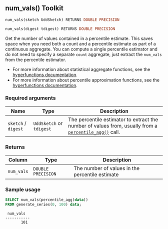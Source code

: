 ## num_vals()  <tag type="toolkit">Toolkit</tag>

```SQL
num_vals(sketch UddSketch) RETURNS DOUBLE PRECISION
```
```SQL
num_vals(digest tdigest) RETURNS DOUBLE PRECISION
```

Get the number of values contained in a percentile estimate. This saves space
when you need both a count and a percentile estimate as part of a continuous
aggregate. You can compute a single percentile estimator and do not need to
specify a separate  `count` aggregate, just extract the `num_vals` from the
percentile estimator.

*   For more information about statistical aggregate functions, see the
    [hyperfunctions documentation][hyperfunctions-stas-agg].
*   For more information about percentile approximation functions, see the
    [hyperfunctions documentation][hyperfunctions-percentile-approx].

### Required arguments

|Name|Type|Description|
|---|---|---|
|`sketch` / `digest` |`UddSketch` or `tdigest` |The percentile estimator to extract the number of values from, usually from a [`percentile_agg()`](/hyperfunctions/percentile-approximation/aggregation-methods/percentile_agg/) call. |

### Returns

|Column|Type|Description|
|---|---|---|
|`num_vals`|`DOUBLE PRECISION`|The number of values in the percentile estimate|

### Sample usage

```SQL
SELECT num_vals(percentile_agg(data))
FROM generate_series(0, 100) data;
```
```output
 num_vals
-----------
       101
```


[hyperfunctions-stas-agg]: timescaledb/:currentVersion:/how-to-guides/hyperfunctions/stats-aggs/
[hyperfunctions-percentile-approx]: timescaledb/:currentVersion:/how-to-guides/hyperfunctions/percentile-approx/
